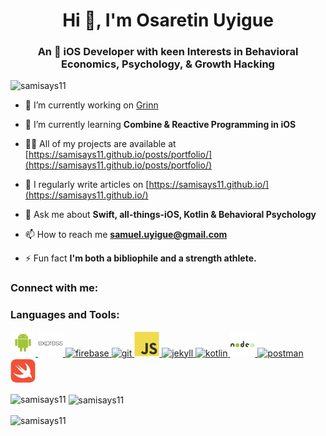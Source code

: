 <h1 align="center">Hi 👋, I'm Osaretin Uyigue</h1>
<h3 align="center">An  iOS Developer with keen Interests in Behavioral Economics, Psychology, & Growth Hacking</h3>

<p align="left"> <img src="https://komarev.com/ghpvc/?username=samisays11&label=Profile%20views&color=0e75b6&style=flat" alt="samisays11" /> </p>

- 🔭 I’m currently working on [Grinn](https://samisays11.github.io/posts/porfolio-grinn/)

- 🌱 I’m currently learning **Combine & Reactive Programming in iOS**

- 👨‍💻 All of my projects are available at [https://samisays11.github.io/posts/portfolio/](https://samisays11.github.io/posts/portfolio/)

- 📝 I regularly write articles on [https://samisays11.github.io/](https://samisays11.github.io/)

- 💬 Ask me about **Swift, all-things-iOS, Kotlin & Behavioral Psychology**

- 📫 How to reach me **samuel.uyigue@gmail.com**

- ⚡ Fun fact **I'm both a bibliophile and a strength athlete.**

<h3 align="left">Connect with me:</h3>
<p align="left">
</p>

<h3 align="left">Languages and Tools:</h3>
<p align="left"> <a href="https://developer.android.com" target="_blank" rel="noreferrer"> <img src="https://raw.githubusercontent.com/devicons/devicon/master/icons/android/android-original-wordmark.svg" alt="android" width="40" height="40"/> </a> <a href="https://expressjs.com" target="_blank" rel="noreferrer"> <img src="https://raw.githubusercontent.com/devicons/devicon/master/icons/express/express-original-wordmark.svg" alt="express" width="40" height="40"/> </a> <a href="https://firebase.google.com/" target="_blank" rel="noreferrer"> <img src="https://www.vectorlogo.zone/logos/firebase/firebase-icon.svg" alt="firebase" width="40" height="40"/> </a> <a href="https://git-scm.com/" target="_blank" rel="noreferrer"> <img src="https://www.vectorlogo.zone/logos/git-scm/git-scm-icon.svg" alt="git" width="40" height="40"/> </a> <a href="https://developer.mozilla.org/en-US/docs/Web/JavaScript" target="_blank" rel="noreferrer"> <img src="https://raw.githubusercontent.com/devicons/devicon/master/icons/javascript/javascript-original.svg" alt="javascript" width="40" height="40"/> </a> <a href="https://jekyllrb.com/" target="_blank" rel="noreferrer"> <img src="https://www.vectorlogo.zone/logos/jekyllrb/jekyllrb-icon.svg" alt="jekyll" width="40" height="40"/> </a> <a href="https://kotlinlang.org" target="_blank" rel="noreferrer"> <img src="https://www.vectorlogo.zone/logos/kotlinlang/kotlinlang-icon.svg" alt="kotlin" width="40" height="40"/> </a> <a href="https://nodejs.org" target="_blank" rel="noreferrer"> <img src="https://raw.githubusercontent.com/devicons/devicon/master/icons/nodejs/nodejs-original-wordmark.svg" alt="nodejs" width="40" height="40"/> </a> <a href="https://postman.com" target="_blank" rel="noreferrer"> <img src="https://www.vectorlogo.zone/logos/getpostman/getpostman-icon.svg" alt="postman" width="40" height="40"/> </a> <a href="https://developer.apple.com/swift/" target="_blank" rel="noreferrer"> <img src="https://raw.githubusercontent.com/devicons/devicon/master/icons/swift/swift-original.svg" alt="swift" width="40" height="40"/> </a> </p>

<p><img align="left" src="https://github-readme-stats.vercel.app/api/top-langs?username=samisays11&show_icons=true&locale=en&layout=compact" alt="samisays11" /></p>

<p>&nbsp;<img align="center" src="https://github-readme-stats.vercel.app/api?username=samisays11&show_icons=true&locale=en" alt="samisays11" /></p>

<p><img align="center" src="https://github-readme-streak-stats.herokuapp.com/?user=samisays11&" alt="samisays11" /></p>
